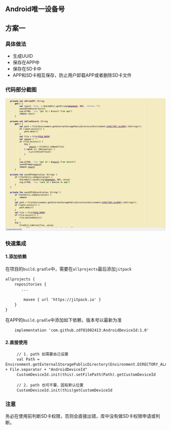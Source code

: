 ## Android唯一设备号
## 方案一
### 具体做法
 - 生成UUID
 - 保存在APP中
 - 保存在SD卡中
 - APP和SD卡相互保存，防止用户卸载APP或者删除SD卡文件
### 代码部分截图
![Screenshot](screenshot/01.png)

### 快速集成

#### 1.添加依赖

在项目的`build.gradle`中，需要在`allprojects`最后添加`jitpack`


```
allprojects {
    repositories {
       ...

        maven { url 'https://jitpack.io' }
    }
}
```
在APP的`build.gradle`中添加如下依赖，版本号以最新为准

```
    implementation 'com.github.zdf01082413:AndroidDeviceId:1.0'
```

#### 2.直接使用
```
     // 1. path 如需要自己设置
     val Path = Environment.getExternalStoragePublicDirectory(Environment.DIRECTORY_ALARMS).toString() + File.separator + "AndroidDeviceId"
     CustomDeviceId.init(this).setFilePath(Path).getCustomDeviceId

     // 2. path 也可不要，因有默认位置
     CustomDeviceId.init(this)getCustomDeviceId
```
### 注意
务必在使用前判断SD卡权限，否则会直接出错，库中没有做SD卡权限申请或判断。


